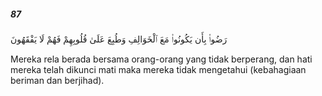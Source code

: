 ##### 87

<span class="ayah">رَضُوا۟ بِأَن يَكُونُوا۟ مَعَ ٱلْخَوَالِفِ وَطُبِعَ عَلَىٰ قُلُوبِهِمْ فَهُمْ لَا يَفْقَهُونَ</span>

<span class="ayah_translation">Mereka rela berada bersama orang-orang yang tidak berperang, dan hati mereka telah dikunci mati maka mereka tidak mengetahui (kebahagiaan beriman dan berjihad).</span>
